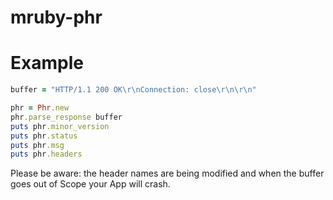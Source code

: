 # mruby-phr

Example
=======
```ruby
buffer = "HTTP/1.1 200 OK\r\nConnection: close\r\n\r\n"

phr = Phr.new
phr.parse_response buffer
puts phr.minor_version
puts phr.status
puts phr.msg
puts phr.headers
```

Please be aware: the header names are being modified and when the buffer goes out of Scope your App will crash.
